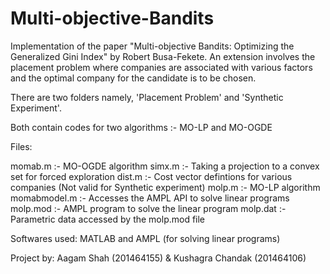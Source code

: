 # Multi-objective-Bandits
Implementation of the paper "Multi-objective Bandits: Optimizing the Generalized Gini Index" by Robert Busa-Fekete. An extension involves the placement problem where companies are associated with various factors and the optimal company for the candidate is to be chosen.

There are two folders namely, 'Placement Problem' and 'Synthetic Experiment'.


Both contain codes for two algorithms :- MO-LP and MO-OGDE

Files: 

momab.m		:-	MO-OGDE algorithm
simx.m		:-	Taking a projection to a convex set for forced exploration
dist.m		:-	Cost vector defintions for various companies (Not valid for Synthetic experiment)
molp.m		:-	MO-LP algorithm
momabmodel.m 	:-	Accesses the AMPL API to solve linear programs
molp.mod 	:-	AMPL program to solve the linear program
molp.dat	:-	Parametric data accessed by the molp.mod file
	

Softwares used:
MATLAB and AMPL (for solving linear programs)


Project by: Aagam Shah (201464155) & Kushagra Chandak (201464106)
